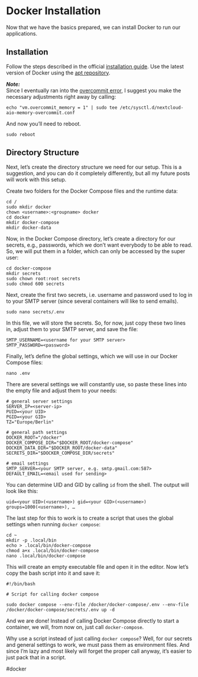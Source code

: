 # Docker Installation

Now that we have the basics prepared, we can install Docker to run our applications.

## Installation

Follow the steps described in the official [installation guide](https://docs.docker.com/engine/install/ubuntu/). Use the latest version of Docker using the [apt repository](https://docs.docker.com/engine/install/ubuntu/#install-using-the-repository).

_**Note:**_  
Since I eventually ran into the [overcommit error](https://github.com/nextcloud/all-in-one/discussions/1731), I suggest you make the necessary adjustments right away by calling:

    echo "vm.overcommit_memory = 1" | sudo tee /etc/sysctl.d/nextcloud-aio-memory-overcommit.conf

And now you’ll need to reboot.

    sudo reboot

## Directory Structure

Next, let’s create the directory structure we need for our setup. This is a suggestion, and you can do it completely differently, but all my future posts will work with this setup.

Create two folders for the Docker Compose files and the runtime data:

    cd /
    sudo mkdir docker
    chown <username>:<groupname> docker
    cd docker
    mkdir docker-compose
    mkdir docker-data

Now, in the Docker Compose directory, let’s create a directory for our secrets, e.g., passwords, which we don’t want everybody to be able to read. So, we will put them in a folder, which can only be accessed by the super user:

    cd docker-compose
    mkdir secrets
    sudo chown root:root secrets
    sudo chmod 600 secrets

Next, create the first two secrets, i.e. username and password used to log in to your SMTP server (since several containers will like to send emails).

    sudo nano secrets/.env

In this file, we will store the secrets. So, for now, just copy these two lines in, adjust them to your SMTP server, and save the file:

    SMTP_USERNAME=<username for your SMTP server>
    SMTP_PASSWORD=<password>

Finally, let’s define the global settings, which we will use in our Docker Compose files:

    nano .env

There are several settings we will constantly use, so paste these lines into the empty file and adjust them to your needs:

    # general server settings
    SERVER_IP=<server-ip>
    PUID=<your UID>
    PGID=<your GID>
    TZ="Europe/Berlin"
    
    # general path settings
    DOCKER_ROOT="/docker"
    DOCKER_COMPOSE_DIR="$DOCKER_ROOT/docker-compose"
    DOCKER_DATA_DIR="$DOCKER_ROOT/docker-data"
    SECRETS_DIR="$DOCKER_COMPOSE_DIR/secrets"
    
    # email settings
    SMTP_SERVER=<your SMTP server, e.g. smtp.gmail.com:587>
    DEFAULT_EMAIL=<email used for sending>

You can determine UID and GID by calling `id` from the shell. The output will look like this:

    uid=<your UID>(<username>) gid=<your GID>(<username>) groups=1000(<username>), …

The last step for this to work is to create a script that uses the global settings when running `docker compose`:

    cd ~
    mkdir -p .local/bin
    echo > .local/bin/docker-compose
    chmod a+x .local/bin/docker-compose
    nano .local/bin/docker-compose

This will create an empty executable file and open it in the editor. Now let’s copy the bash script into it and save it:

    #!/bin/bash
    
    # Script for calling docker compose
    
    sudo docker compose --env-file /docker/docker-compose/.env --env-file /docker/docker-compose/secrets/.env up -d

And we are done! Instead of calling Docker Compose directly to start a container, we will, from now on, just call `docker-compose`.

Why use a script instead of just calling `docker compose`? Well, for our secrets and general settings to work, we must pass them as environment files. And since I’m lazy and most likely will forget the proper call anyway, it’s easier to just pack that in a script.

#docker
